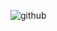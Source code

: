 ![github](https://github.com/Jakeahuber/jakeahuber/assets/68114979/17eceb14-b3fd-4407-acbb-bcea35289077)
